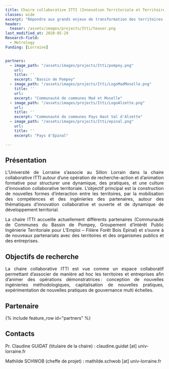 ```yaml
---
title: Chaire collaborative ITTI (Innovation Territoriale et Territoires en Intelligence)
classes: wide
excerpt: "Répondre aux grands enjeux de transformation des territoires en développant des ingénieries collaboratives innovantes"
header:
  teaser: /assets/images/projects/Itti/teaser.png
last_modified_at: 2020-05-29
Research-field:
  - Metrology
Funding: [Lorraine] 


partners:
  - image_path: "/assets/images/projects/Itti/pompey.png"
    url: 
    title: ''
    excerpt: "Bassin de Pompey"
  - image_path: "/assets/images/projects/Itti/LogoMadMoselle.png"
    title: ''
    url: 
    excerpt: "Communauté de communes Mad et Moselle"
  - image_path: "/assets/images/projects/Itti/LogoAlzette.png"
    url: 
    title: ''
    excerpt: "Communauté de communes Pays Haut Val d'Alzette"
  - image_path: "/assets/images/projects/Itti/epinal.png"
    url: 
    title: ''
    excerpt: "Pays d'Epinal"

---
```


## Présentation

<p style="text-align:justify;">L’Université de Lorraine s’associe au Sillon Lorrain dans la chaire collaborative ITTI autour d’une opération de recherche-action et d’animation formative pour structurer une dynamique, des pratiques, et une culture d’innovation collaborative territoriale. L’objectif principal est la construction de nouvelles formes d’interaction entre les territoires, par la mobilisation des compétences et des ingénieries des partenaires, autour des thématiques d’innovation collaborative et ouverte et de dynamique de développement territorial.</p>  


<p style="text-align:justify;">La chaire ITTI accueille actuellement différents partenaires (Communauté de Communes du Bassin de Pompey, Groupement d’Intérêt Public Ingénierie Territoriale pour L’Emploi – Filière Forêt Bois Epinal) et s’ouvre à de nouveaux partenariats avec des territoires et des organismes publics et des entreprises.</p>



## Objectifs de recherche

<p style="text-align:justify;">La chaire collaborative ITTI est vue comme un espace collaboratif permettant d’associer de manière ad hoc les territoires et entreprises afin d’animer des opérations démonstratrices : conception de nouvelles ingénieries méthodologiques, capitalisation de nouvelles pratiques, expérimentation de nouvelles pratiques de gouvernance multi échelles.</p>


## Partenaire 

{% include feature_row id="partners" %}

## Contacts 

Pr. Claudine GUIDAT (titulaire de la chaire) : claudine.guidat [at] univ-lorraine.fr  

Mathilde SCHWOB (cheffe de projet) : mathilde.schwob [at] univ-lorraine.fr

